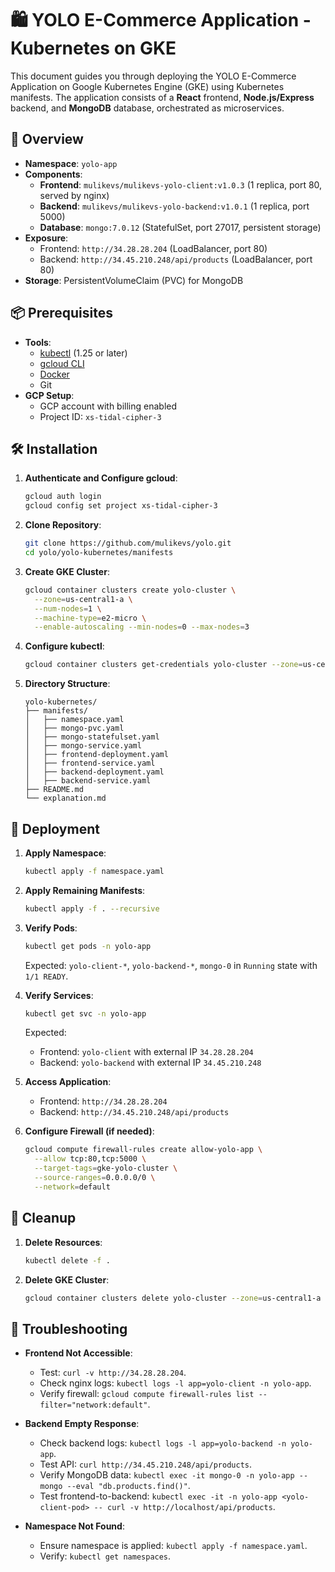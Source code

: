 # 🛍️ YOLO E-Commerce Application - Kubernetes on GKE

This document guides you through deploying the YOLO E-Commerce Application on Google Kubernetes Engine (GKE) using Kubernetes manifests. The application consists of a **React** frontend, **Node.js/Express** backend, and **MongoDB** database, orchestrated as microservices.

## 🚀 Overview

- **Namespace**: `yolo-app`
- **Components**:
  - **Frontend**: `mulikevs/mulikevs-yolo-client:v1.0.3` (1 replica, port 80, served by nginx)
  - **Backend**: `mulikevs/mulikevs-yolo-backend:v1.0.1` (1 replica, port 5000)
  - **Database**: `mongo:7.0.12` (StatefulSet, port 27017, persistent storage)
- **Exposure**:
  - Frontend: `http://34.28.28.204` (LoadBalancer, port 80)
  - Backend: `http://34.45.210.248/api/products` (LoadBalancer, port 80)
- **Storage**: PersistentVolumeClaim (PVC) for MongoDB

## 📦 Prerequisites

- **Tools**:
  - [kubectl](https://kubernetes.io/docs/tasks/tools/) (1.25 or later)
  - [gcloud CLI](https://cloud.google.com/sdk/docs/install)
  - [Docker](https://www.docker.com/)
  - Git
- **GCP Setup**:
  - GCP account with billing enabled
  - Project ID: `xs-tidal-cipher-3`

## 🛠️ Installation

1. **Authenticate and Configure gcloud**:
   ```bash
   gcloud auth login
   gcloud config set project xs-tidal-cipher-3
   ```

2. **Clone Repository**:
   ```bash
   git clone https://github.com/mulikevs/yolo.git
   cd yolo/yolo-kubernetes/manifests
   ```

3. **Create GKE Cluster**:
   ```bash
   gcloud container clusters create yolo-cluster \
     --zone=us-central1-a \
     --num-nodes=1 \
     --machine-type=e2-micro \
     --enable-autoscaling --min-nodes=0 --max-nodes=3
   ```

4. **Configure kubectl**:
   ```bash
   gcloud container clusters get-credentials yolo-cluster --zone=us-central1-a
   ```

5. **Directory Structure**:
   ```
   yolo-kubernetes/
   ├── manifests/
   │   ├── namespace.yaml
   │   ├── mongo-pvc.yaml
   │   ├── mongo-statefulset.yaml
   │   ├── mongo-service.yaml
   │   ├── frontend-deployment.yaml
   │   ├── frontend-service.yaml
   │   ├── backend-deployment.yaml
   │   ├── backend-service.yaml
   ├── README.md
   └── explanation.md
   ```

## 🚀 Deployment

1. **Apply Namespace**:
   ```bash
   kubectl apply -f namespace.yaml
   ```

2. **Apply Remaining Manifests**:
   ```bash
   kubectl apply -f . --recursive
   ```

3. **Verify Pods**:
   ```bash
   kubectl get pods -n yolo-app
   ```
   Expected: `yolo-client-*`, `yolo-backend-*`, `mongo-0` in `Running` state with `1/1 READY`.

4. **Verify Services**:
   ```bash
   kubectl get svc -n yolo-app
   ```
   Expected:
   - Frontend: `yolo-client` with external IP `34.28.28.204`
   - Backend: `yolo-backend` with external IP `34.45.210.248`

5. **Access Application**:
   - Frontend: `http://34.28.28.204`
   - Backend: `http://34.45.210.248/api/products`

6. **Configure Firewall (if needed)**:
   ```bash
   gcloud compute firewall-rules create allow-yolo-app \
     --allow tcp:80,tcp:5000 \
     --target-tags=gke-yolo-cluster \
     --source-ranges=0.0.0.0/0 \
     --network=default
   ```

## 🛑 Cleanup

1. **Delete Resources**:
   ```bash
   kubectl delete -f .
   ```

2. **Delete GKE Cluster**:
   ```bash
   gcloud container clusters delete yolo-cluster --zone=us-central1-a --quiet
   ```

## 🧼 Troubleshooting

- **Frontend Not Accessible**:
  - Test: `curl -v http://34.28.28.204`.
  - Check nginx logs: `kubectl logs -l app=yolo-client -n yolo-app`.
  - Verify firewall: `gcloud compute firewall-rules list --filter="network:default"`.

- **Backend Empty Response**:
  - Check backend logs: `kubectl logs -l app=yolo-backend -n yolo-app`.
  - Test API: `curl http://34.45.210.248/api/products`.
  - Verify MongoDB data: `kubectl exec -it mongo-0 -n yolo-app -- mongo --eval "db.products.find()"`.
  - Test frontend-to-backend: `kubectl exec -it -n yolo-app <yolo-client-pod> -- curl -v http://localhost/api/products`.

- **Namespace Not Found**:
  - Ensure namespace is applied: `kubectl apply -f namespace.yaml`.
  - Verify: `kubectl get namespaces`.